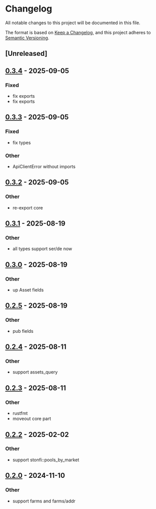 # Changelog

All notable changes to this project will be documented in this file.

The format is based on [Keep a Changelog](https://keepachangelog.com/en/1.0.0/),
and this project adheres to [Semantic Versioning](https://semver.org/spec/v2.0.0.html).

## [Unreleased]

## [0.3.4](https://github.com/Sild/api_clients_rs/compare/stonfi_api_client-v0.3.3...stonfi_api_client-v0.3.4) - 2025-09-05

### Fixed

- fix exports
- fix exports

## [0.3.3](https://github.com/Sild/api_clients_rs/compare/stonfi_api_client-v0.3.2...stonfi_api_client-v0.3.3) - 2025-09-05

### Fixed

- fix types

### Other

- ApiClientError without imports

## [0.3.2](https://github.com/Sild/api_clients_rs/compare/stonfi_api_client-v0.3.1...stonfi_api_client-v0.3.2) - 2025-09-05

### Other

- re-export core

## [0.3.1](https://github.com/Sild/api_clients_rs/compare/stonfi_api_client-v0.3.0...stonfi_api_client-v0.3.1) - 2025-08-19

### Other

- all types support ser/de now

## [0.3.0](https://github.com/Sild/api_clients_rs/compare/stonfi_api_client-v0.2.5...stonfi_api_client-v0.3.0) - 2025-08-19

### Other

- up Asset fields

## [0.2.5](https://github.com/Sild/api_clients_rs/compare/stonfi_api_client-v0.2.4...stonfi_api_client-v0.2.5) - 2025-08-19

### Other

- pub fields

## [0.2.4](https://github.com/Sild/api_clients_rs/compare/stonfi_api_client-v0.2.3...stonfi_api_client-v0.2.4) - 2025-08-11

### Other

- support assets_query

## [0.2.3](https://github.com/Sild/api_clients_rs/compare/stonfi_api_client-v0.2.2...stonfi_api_client-v0.2.3) - 2025-08-11

### Other

- rustfmt
- moveout core part

## [0.2.2](https://github.com/Sild/api_clients_rs/compare/stonfi_api_client-v0.2.1...stonfi_api_client-v0.2.2) - 2025-02-02

### Other

- support stonfi::pools_by_market

## [0.2.0](https://github.com/Sild/api_clients_rs/compare/stonfi_api_client-v0.1.1...stonfi_api_client-v0.2.0) - 2024-11-10

### Other

- support farms and farms/addr
